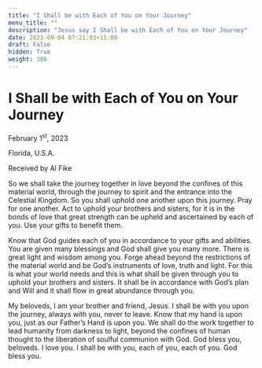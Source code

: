 ```yaml
---
title: "I Shall be with Each of You on Your Journey"
menu_title: ""
description: "Jesus say I Shall be with Each of You on Your Journey"
date: 2023-09-04 07:21:03+11:00
draft: False
hidden: True
weight: 386
---
```

# I Shall be with Each of You on Your Journey

February 1<sup>st</sup>, 2023

Florida, U.S.A.

Received by Al Fike  



So we shall take the journey together in love beyond the confines of this material world, through the journey to spirit and the entrance into the Celestial Kingdom. So you shall uphold one another upon this journey. Pray for one another. Act to uphold your brothers and sisters, for it is in the bonds of love that great strength can be upheld and ascertained by each of you. Use your gifts to benefit them. 

Know that God guides each of you in accordance to your gifts and abilities. You are given many blessings and God shall give you many more. There is great light and wisdom among you. Forge ahead beyond the restrictions of the material world and be God’s instruments of love, truth and light. For this is what your world needs and this is what shall be given through you to uphold your brothers and sisters. It shall be in accordance with God’s plan and Will and it shall flow in great abundance through you. 

My beloveds, I am your brother and friend, Jesus. I shall be with you upon the journey, always with you, never to leave. Know that my hand is upon you, just as our Father’s Hand is upon you. We shall do the work together to lead humanity from darkness to light, beyond the confines of human thought to the liberation of soulful communion with God. God bless you, beloveds. I love you. I shall be with you, each of you, each of you. God bless you. 